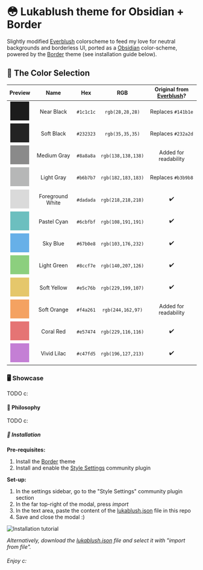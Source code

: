 # 😳 Lukablush theme for Obsidian + Border

Slightly modified [Everblush](https://github.com/Everblush) colorscheme to feed my love for neutral backgrounds and borderless UI, ported as a [Obsidian](https://obsidian.md) color-scheme, powered by the [Border](https://github.com/Akifyss/obsidian-border) theme (see installation guide below).

## 🎨 The Color Selection

| Preview                                        | Name             | Hex        | RGB                | Original from [Everblush](https://github.com/Everblush)? |
|:----------------------------------------------:|:----------------:|:----------:|:------------------:|:--------------------------------------------------------:|
| ![`#1c1c1c`](../Assets/c-1c1c1c.png "#1c1c1c") | Near Black       | `#1c1c1c`  | `rgb(28,28,28)`    | Replaces `#141b1e`                                       |
| ![`#232323`](../Assets/c-232323.png "#232323") | Soft Black       | `#232323`  | `rgb(35,35,35)`    | Replaces `#232a2d`                                       |
| ![`#8a8a8a`](../Assets/c-8a8a8a.png "#8a8a8a") | Medium Gray      | `#8a8a8a`  | `rgb(138,138,138)` | Added for readability                                    |
| ![`#b6b7b7`](../Assets/c-b6b7b7.png "#b6b7b7") | Light Gray       | `#b6b7b7`  | `rgb(182,183,183)` | Replaces `#b3b9b8`                                       |
| ![`#dadada`](../Assets/c-dadada.png "#dadada") | Foreground White | `#dadada`  | `rgb(218,218,218)` | ✔️                                                        |
| ![`#6cbfbf`](../Assets/c-6cbfbf.png "#6cbfbf") | Pastel Cyan      | `#6cbfbf`  | `rgb(108,191,191)` | ✔️                                                        |
| ![`#67b0e8`](../Assets/c-67b0e8.png "#67b0e8") | Sky Blue         | `#67b0e8`  | `rgb(103,176,232)` | ✔️                                                        |
| ![`#8ccf7e`](../Assets/c-8ccf7e.png "#8ccf7e") | Light Green      | `#8ccf7e`  | `rgb(140,207,126)` | ✔️                                                        |
| ![`#e5c76b`](../Assets/c-e5c76b.png "#e5c76b") | Soft Yellow      | `#e5c76b`  | `rgb(229,199,107)` | ✔️                                                        |
| ![`#f4a261`](../Assets/c-f4a261.png "#f4a261") | Soft Orange      | `#f4a261`  | `rgb(244,162,97)`  | Added for readability                                    |
| ![`#e57474`](../Assets/c-e57474.png "#e57474") | Coral Red        | `#e57474`  | `rgb(229,116,116)` | ✔️                                                        |
| ![`#c47fd5`](../Assets/c-c47fd5.png "#c47fd5") | Vivid Lilac      | `#c47fd5`  | `rgb(196,127,213)` | ✔️                                                        |

### 🖥️ Showcase

TODO c:

#### 🧠 Philosophy

TODO c:

##### 🔧 Installation

**Pre-requisites:**
1. Install the [Border](https://github.com/Akifyss/obsidian-border) theme
2. Install and enable the [Style Settings](https://github.com/mgmeyers/obsidian-style-settings) community plugin

**Set-up:**
1. In the settings sidebar, go to the "Style Settings" community plugin section
2. In the far top-right of the modal, press _import_
3. In the text area, paste the content of the [lukablush.json](./lukablush.json) file in this repo
4. Save and close the modal :)

![Installation tutorial](../Ass/installation.png "How-to install")

_Alternatively, download the [lukablush.json](./lukablush.json) file and select it with "import from file"._

###### _Enjoy c:_
